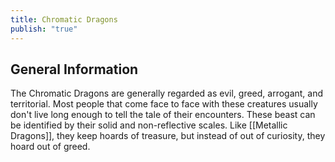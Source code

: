 ```yaml
---
title: Chromatic Dragons
publish: "true"
---
```

## General Information
The Chromatic Dragons are generally regarded as evil, greed, arrogant, and territorial. Most people that come face to face with these creatures usually don't live long enough to tell the tale of their encounters. These beast can be identified by their solid and non-reflective scales. Like [[Metallic Dragons]], they keep hoards of treasure, but instead of out of curiosity, they hoard out of greed.